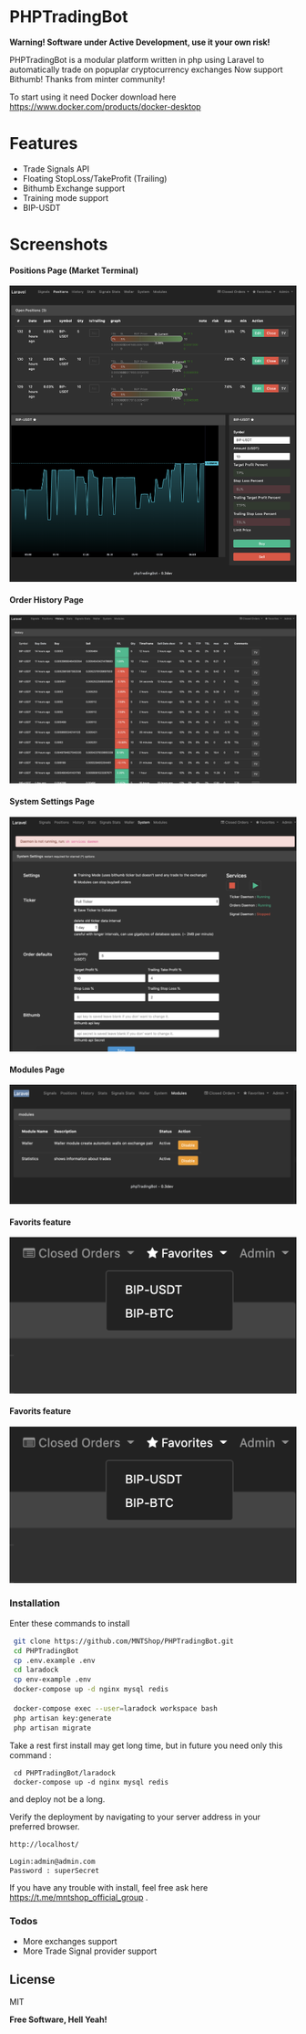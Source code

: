 # PHPTradingBot

__Warning! Software under Active Development, use it your own risk!__

PHPTradingBot is a modular platform written in php using Laravel to automatically trade on popuplar cryptocurrency exchanges
Now support Bithumb! Thanks from minter community!

To start using it need Docker download here https://www.docker.com/products/docker-desktop

# Features

  - Trade Signals API 
  - Floating StopLoss/TakeProfit (Trailing)
  - Bithumb Exchange support
  - Training mode support
  - BIP-USDT


# Screenshots

#### Positions Page (Market Terminal)
![Alt text]( public/images/Market_Terminal.png?raw=true "Market Terminal")
#### Order History Page
![Alt text](public/images/History_page.png?raw=true "Order History")
#### System Settings Page
![Alt text]( public/images/system_pref.png?raw=true "System Settings")
#### Modules Page
![Alt text]( public/images/Moduls_page.png?raw=true "Custom Modules")
#### Favorits feature
![Alt text]( public/images/favorits_feature.png?raw=true " Favorits")
#### Favorits feature
![Alt text]( public/images/favorits_feature.png?raw=true " Favorits")


### Installation

Enter these commands to install 

```sh
 git clone https://github.com/MNTShop/PHPTradingBot.git
 cd PHPTradingBot
 cp .env.example .env
 cd laradock
 cp env-example .env
 docker-compose up -d nginx mysql redis
 
 docker-compose exec --user=laradock workspace bash
 php artisan key:generate
 php artisan migrate
```

Take a rest first install may get long time, but in future you need only this command :
```
 cd PHPTradingBot/laradock
 docker-compose up -d nginx mysql redis

```
and deploy not be a long.

Verify the deployment by navigating to your server address in your preferred browser.

```sh
http://localhost/
```

```
Login:admin@admin.com
Password : superSecret
```

If you have any trouble with install, feel free ask here https://t.me/mntshop_official_group .

### Todos

 - More exchanges support
 - More Trade Signal provider support

License
----

MIT


**Free Software, Hell Yeah!**
